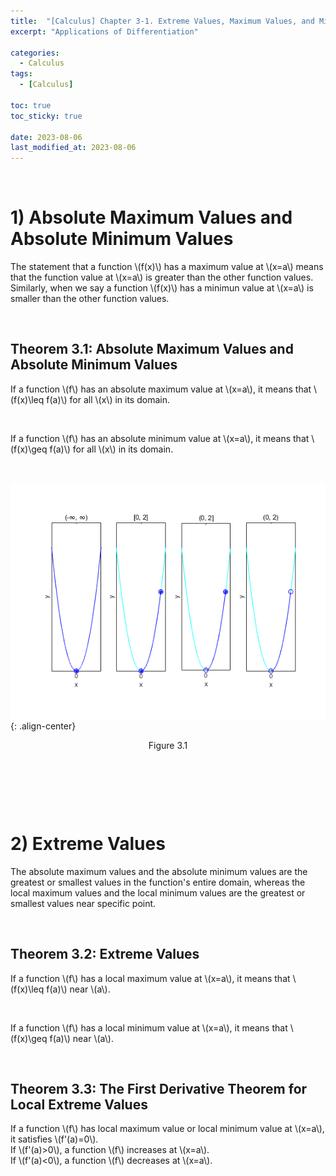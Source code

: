 ```yaml
---
title:  "[Calculus] Chapter 3-1. Extreme Values, Maximum Values, and Minimum Values"
excerpt: "Applications of Differentiation"

categories:
  - Calculus
tags:
  - [Calculus]

toc: true
toc_sticky: true
 
date: 2023-08-06
last_modified_at: 2023-08-06
---
```


&nbsp;

# 1) Absolute Maximum Values and Absolute Minimum Values
The statement that a function \\(f(x)\\) has a maximum value at \\(x=a\\) means that the function value at \\(x=a\\) is greater than the other function values. Similarly, when we say a function \\(f(x)\\) has a minimun value at \\(x=a\\) is smaller than the other function values.

&nbsp;

## Theorem 3.1: Absolute Maximum Values and Absolute Minimum Values
If a function \\(f\\) has an absolute maximum value at \\(x=a\\), it means that \\(f(x)\leq f(a)\\) for all \\(x\\) in its domain.

&nbsp;

If a function \\(f\\) has an absolute minimum value at \\(x=a\\), it means that \\(f(x)\geq f(a)\\) for all \\(x\\) in its domain.

&nbsp;

![image](/assets/images/calculus3.1.png){: .align-center}
<center>Figure 3.1</center>

&nbsp;

&nbsp;

&nbsp;

# 2) Extreme Values
The absolute maximum values and the absolute minimum values are the greatest or smallest values in the function's entire domain, whereas the local maximum values and the local minimum values are the greatest or smallest values near specific point.

&nbsp;

## Theorem 3.2: Extreme Values
If a function \\(f\\) has a local maximum value at \\(x=a\\), it means that \\(f(x)\leq f(a)\\) near \\(a\\).

&nbsp;

If a function \\(f\\) has a local minimum value at \\(x=a\\), it means that \\(f(x)\geq f(a)\\) near \\(a\\).

&nbsp;

## Theorem 3.3: The First Derivative Theorem for Local Extreme Values
If a function \\(f\\) has local maximum value or local minimum value at \\(x=a\\), it satisfies \\(f'(a)=0\\).\
If \\(f'(a)>0\\), a function \\(f\\) increases at \\(x=a\\).\
If \\(f'(a)<0\\), a function \\(f\\) decreases at \\(x=a\\).
